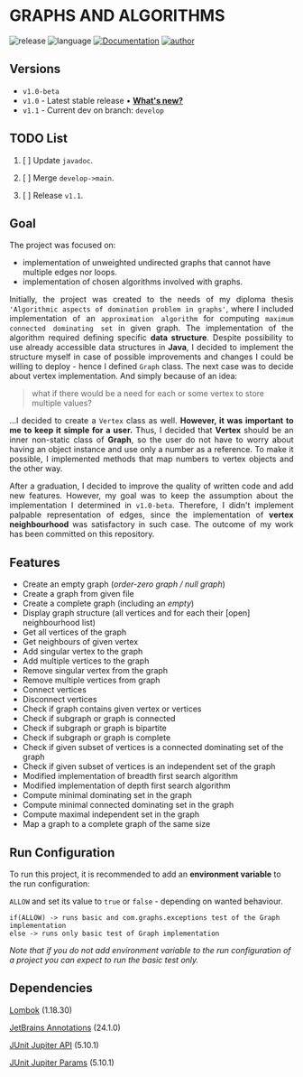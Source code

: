 
# GRAPHS AND ALGORITHMS

![release](https://img.shields.io/badge/release-v1.0-brightgreen.svg)
![language](https://img.shields.io/badge/language-Java%2014-yellow.svg)
[![Documentation](https://img.shields.io/badge/javadoc-Read-orange.svg)](https://lucasmalara.github.io/graphs-and-algorithms/)
[![author](https://img.shields.io/badge/author-lucasmalara-blue.svg)](https://github.com/lucasmalara)

## Versions

- `v1.0-beta`
- `v1.0` - Latest stable release &bull; [**What's new?**](https://github.com/lucasmalara/graphs-and-algorithms/releases/tag/v1.0)
- `v1.1` - Current dev on branch: `develop`

## TODO List

1. [ ] Update `javadoc`.

2. [ ] Merge `develop->main`.

3. [ ] Release `v1.1`.

## Goal

The project was focused on:

- implementation of unweighted undirected graphs that cannot have multiple edges nor loops.
- implementation of chosen algorithms involved with graphs.

<p align="justify">
    Initially, the project was created to the needs of my diploma thesis 
    <code>'Algorithmic aspects of domination problem in graphs'</code>, where I included implementation of an 
    <code>approximation algorithm</code> for computing <code>maximum connected dominating set</code> in given graph.
    The implementation of the algorithm required defining specific <b>data structure</b>. Despite possibility to use already 
    accessible data structures in <b>Java</b>, I decided to implement the structure myself in case of possible improvements 
    and changes I could be willing to deploy - hence I defined <code>Graph</code> class.
    The next case was to decide about vertex implementation. And simply because of an idea:
</p>

<blockquote>what if there would be a need for each or some vertex to store multiple values?</blockquote>

<p align="justify">
    ...I decided to create a <code>Vertex</code> class as well. <b>However, it was important to me to keep it simple for a user.</b> 
    Thus, I decided that <b>Vertex</b> should be an inner non-static class of <b>Graph</b>, so the user do not have to worry about 
    having an object instance and use only a number as a reference. To make it possible, I implemented methods that map numbers to 
    vertex objects and the other way.
</p>

<p align="justify">
    After a graduation, I decided to improve the quality of written code and add new features. However, my goal was to keep
    the assumption about the implementation I determined in <code>v1.0-beta</code>. Therefore, I didn't implement palpable 
    representation of edges, since the implementation of <b>vertex neighbourhood</b> was satisfactory in such case. 
    The outcome of my work has been committed on this repository.
</p>


## Features

- Create an empty graph (_order-zero graph / null graph_)
- Create a graph from given file
- Create a complete graph (including an _empty_)
- Display graph structure (all vertices and for each their [open] neighbourhood list)
- Get all vertices of the  graph
- Get neighbours of given vertex
- Add singular vertex to the graph
- Add multiple vertices to the graph
- Remove singular vertex from the graph
- Remove multiple vertices from graph
- Connect vertices
- Disconnect vertices
- Check if graph contains given vertex or vertices
- Check if subgraph or graph is connected
- Check if subgraph or graph is bipartite
- Check if subgraph or graph is complete
- Check if given subset of vertices is a connected dominating set of the graph
- Check if given subset of vertices is an independent set of the graph
- Modified implementation of breadth first search algorithm
- Modified implementation of depth first search algorithm
- Compute minimal dominating set in the graph
- Compute minimal connected dominating set in the graph
- Compute maximal independent set in the graph
- Map a graph to a complete graph of the same size

## Run Configuration

To run this project, it is recommended to add an **environment variable** to the run configuration:

`ALLOW`
and set its value to `true` or `false` - depending on wanted behaviour.

```
if(ALLOW) -> runs basic and com.graphs.exceptions test of the Graph implementation
else -> runs only basic test of Graph implementation
```

_Note that if you do not add environment variable to the run configuration of a project you can expect to run the basic test only._

## Dependencies

[Lombok](https://projectlombok.org/) (1.18.30)

[JetBrains Annotations](https://www.jetbrains.com/help/idea/annotating-source-code.html) (24.1.0)

[JUnit Jupiter API](https://junit.org/junit5/docs/5.10.1/api/org.junit.jupiter.api/module-summary.html) (5.10.1)

[JUnit Jupiter Params](https://junit.org/junit5/docs/5.10.1/api/org.junit.jupiter.params/module-summary.html) (5.10.1)

